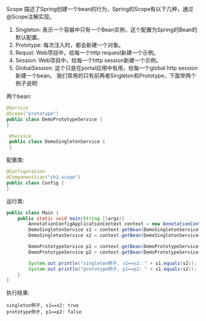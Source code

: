 Scope 描述了Spring创建一个bean的行为，Spring的Scope有以下几种，通过@Scope注解实现。

1. Singleton: 表示一个容器中只有一个Bean实例，这个配置为Spring的Bean的默认配置。
2. Prototype: 每次注入时，都会新建一个对象。
3. Requst: Web项目中，给每一个http request新建一个示例。
4. Session: Web项目中，给每一个http session新建一个示例。
5. GlobalSession: 这个只是在portal应用中有用，给每一个global http session新建一个bean。
我们常用的只有前两者Singleton和Prototype，下面举两个例子说明:

两个bean:
```java
@Service
@Scope("prototype")
public class DemoPrototypeService {
}
```

```java
 @Service
 public class DemoSingletonService {
 }
```

配置类:
```java
@Configuration
@ComponentScan("ch2.scope")
public class Config {
}
```

运行类:

```java
public class Main {
    public static void main(String []args){
        AnnotationConfigApplicationContext context = new AnnotationConfigApplicationContext(Config.class);
        DemoSingletonService s1 = context.getBean(DemoSingletonService.class);
        DemoSingletonService s2 = context.getBean(DemoSingletonService.class);

        DemoPrototypeService p1 = context.getBean(DemoPrototypeService.class);
        DemoPrototypeService p2 = context.getBean(DemoPrototypeService.class);

        System.out.println("singleton例子, s1==s2: " + s1.equals(s2));
        System.out.println("prototype例子, p1==p2: " + s1.equals(s2));
    }
}
```

执行结果:
```data
singleton例子, s1==s2: true
prototype例子, p1==p2: false
```
